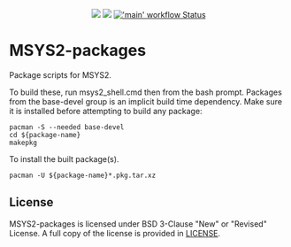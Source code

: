 <p align="center">
  <a title="msys2.github.io" href="https://msys2.github.io"><img src="https://img.shields.io/website.svg?label=msys2.github.io&longCache=true&style=flat-square&url=http%3A%2F%2Fmsys2.github.io%2Findex.html&logo=github"></a><!--
  -->
  <a title="Join the chat at https://gitter.im/msys2/msys2" href="https://gitter.im/msys2/msys2"><img src="https://img.shields.io/badge/chat-on%20gitter-4db797.svg?longCache=true&style=flat-square&logo=gitter&logoColor=e8ecef"></a><!--
  -->
  <a title="GitHub Actions" href="https://github.com/msys2/MSYS2-packages/actions?query=workflow%3Amain"><img alt="'main' workflow Status" src="https://img.shields.io/github/workflow/status/msys2/MSYS2-packages/main?longCache=true&style=flat-square&label=build&logo=github"></a><!--
  -->
</p>

# MSYS2-packages

Package scripts for MSYS2.

To build these, run msys2_shell.cmd then from the bash prompt. Packages from
the base-devel group is an implicit build time dependency.
Make sure it is installed before attempting to build any package:

    pacman -S --needed base-devel
    cd ${package-name}
    makepkg

To install the built package(s).

    pacman -U ${package-name}*.pkg.tar.xz

## License

MSYS2-packages is licensed under BSD 3-Clause "New" or "Revised" License.
A full copy of the license is provided in [LICENSE](LICENSE).
